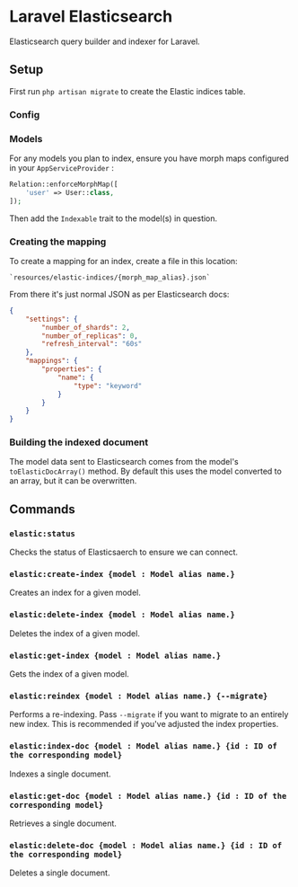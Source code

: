 # Laravel Elasticsearch

Elasticsearch query builder and indexer for Laravel. 

## Setup

First run `php artisan migrate` to create the Elastic indices table.

### Config



### Models

For any models you plan to index, ensure you have morph maps configured in your `AppServiceProvider` :

```php
Relation::enforceMorphMap([
    'user' => User::class,
]);
```

Then add the `Indexable` trait to the model(s) in question.

### Creating the mapping

To create a mapping for an index, create a file in this location:

```
`resources/elastic-indices/{morph_map_alias}.json`
```

From there it's just normal JSON as per Elasticsearch docs:

```json
{
    "settings": {
        "number_of_shards": 2,
        "number_of_replicas": 0,
        "refresh_interval": "60s"
    },
    "mappings": {
        "properties": {
            "name": {
                "type": "keyword"
            }
        }
    }
}
```

### Building the indexed document

The model data sent to Elasticsearch comes from the model's `toElasticDocArray()` method. By default this uses the model converted to an array, but it can be overwritten.

## Commands

### `elastic:status`

Checks the status of Elasticsaerch to ensure we can connect.

### `elastic:create-index {model : Model alias name.}`

Creates an index for a given model.

### `elastic:delete-index {model : Model alias name.}`

Deletes the index of a given model.

### `elastic:get-index {model : Model alias name.}`

Gets the index of a given model.

### `elastic:reindex {model : Model alias name.} {--migrate}`

Performs a re-indexing. Pass `--migrate` if you want to migrate to an entirely new index. This is recommended if you've adjusted the index properties.

### `elastic:index-doc {model : Model alias name.} {id : ID of the corresponding model}`

Indexes a single document.

### `elastic:get-doc {model : Model alias name.} {id : ID of the corresponding model}`

Retrieves a single document.

### `elastic:delete-doc {model : Model alias name.} {id : ID of the corresponding model}`

Deletes a single document.
